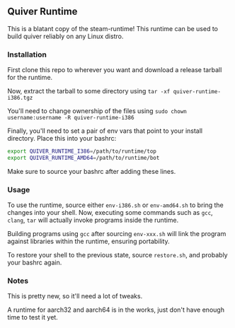 ## Quiver Runtime

This is a blatant copy of the steam-runtime! This runtime can be used to build quiver reliably on any Linux distro.

### Installation

First clone this repo to wherever you want and download a release tarball for the runtime.

Now, extract the tarball to some directory using `tar -xf quiver-runtime-i386.tgz` 

You'll need to change ownership of the files using `sudo chown username:username -R quiver-runtime-i386`

Finally, you'll need to set a pair of env vars that point to your install directory. Place this into your bashrc:

```bash
export QUIVER_RUNTIME_I386=/path/to/runtime/top
export QUIVER_RUNTIME_AMD64=/path/to/runtime/bot
```

Make sure to source your bashrc after adding these lines.

### Usage

To use the runtime, source either `env-i386.sh` or `env-amd64.sh` to bring the changes into your shell.
Now, executing some commands such as `gcc`, `clang`, `tar` will actually invoke programs inside the runtime.

Building programs using `gcc` after sourcing `env-xxx.sh` will link the program against libraries within the runtime, ensuring portability.

To restore your shell to the previous state, source `restore.sh`, and probably your bashrc again.

### Notes

This is pretty new, so it'll need a lot of tweaks. 

A runtime for aarch32 and aarch64 is in the works, just don't have enough time to test it yet.
